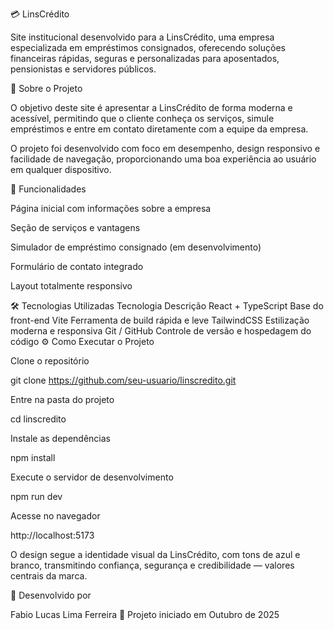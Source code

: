 💳 LinsCrédito

Site institucional desenvolvido para a LinsCrédito, uma empresa especializada em empréstimos consignados, oferecendo soluções financeiras rápidas, seguras e personalizadas para aposentados, pensionistas e servidores públicos.

🚀 Sobre o Projeto

O objetivo deste site é apresentar a LinsCrédito de forma moderna e acessível, permitindo que o cliente conheça os serviços, simule empréstimos e entre em contato diretamente com a equipe da empresa.

O projeto foi desenvolvido com foco em desempenho, design responsivo e facilidade de navegação, proporcionando uma boa experiência ao usuário em qualquer dispositivo.

🧩 Funcionalidades

Página inicial com informações sobre a empresa

Seção de serviços e vantagens

Simulador de empréstimo consignado (em desenvolvimento)

Formulário de contato integrado

Layout totalmente responsivo

🛠️ Tecnologias Utilizadas
Tecnologia	Descrição
React + TypeScript	Base do front-end
Vite	Ferramenta de build rápida e leve
TailwindCSS	Estilização moderna e responsiva
Git / GitHub	Controle de versão e hospedagem do código
⚙️ Como Executar o Projeto

Clone o repositório

git clone https://github.com/seu-usuario/linscredito.git


Entre na pasta do projeto

cd linscredito


Instale as dependências

npm install


Execute o servidor de desenvolvimento

npm run dev


Acesse no navegador

http://localhost:5173

O design segue a identidade visual da LinsCrédito, com tons de azul e branco, transmitindo confiança, segurança e credibilidade — valores centrais da marca.

🧠 Desenvolvido por

Fabio Lucas Lima Ferreira
📅 Projeto iniciado em Outubro de 2025
